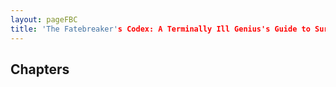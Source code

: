 ```yaml
---
layout: pageFBC
title: 'The Fatebreaker's Codex: A Terminally Ill Genius's Guide to Survival'
---
```


## Chapters

